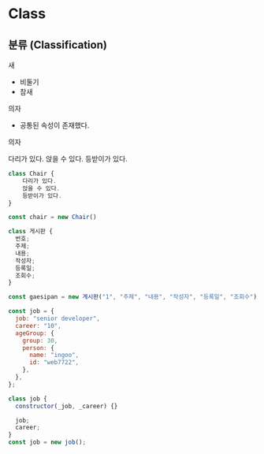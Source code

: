 # Class

## 분류 (Classification)

새

- 비둘기
- 참새

의자

- 공통된 속성이 존재했다.

의자

다리가 있다.
앉을 수 있다.
등받이가 있다.

```js
class Chair {
    다리가 있다.
    앉을 수 있다.
    등받이가 있다.
}

const chair = new Chair()
```

```js
class 게시판 {
  번호;
  주제;
  내용;
  작성자;
  등록일;
  조회수;
}

const gaesipan = new 게시판("1", "주제", "내용", "작성자", "등록일", "조회수");
```

```js
const job = {
  job: "senior developer",
  career: "10",
  ageGroup: {
    group: 30,
    person: {
      name: "ingoo",
      id: "web7722",
    },
  },
};

class job {
  constructor(_job, _career) {}

  job;
  career;
}
const job = new job();
```
